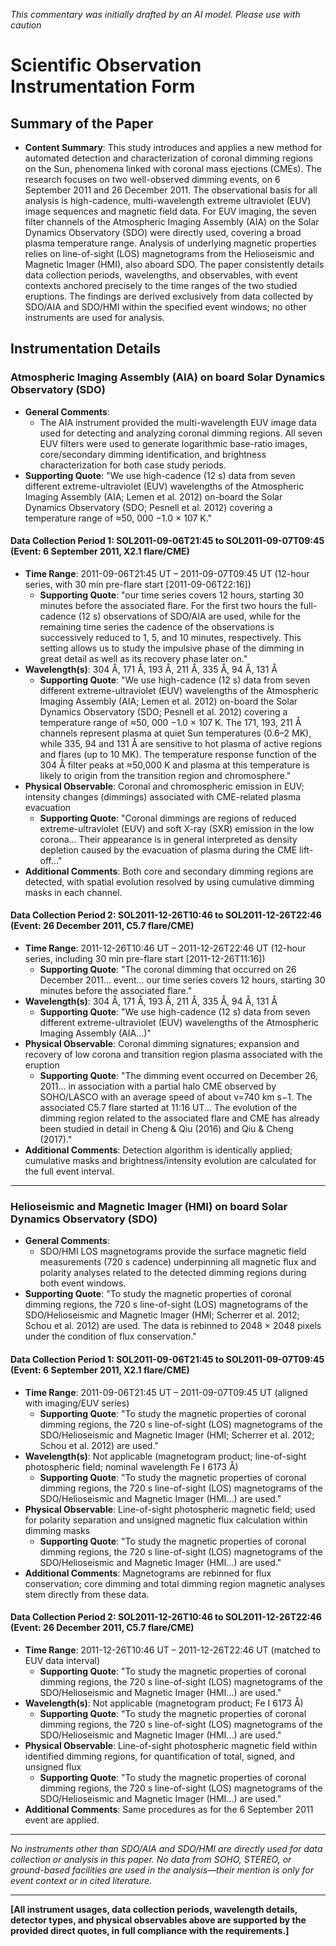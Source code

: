 _This commentary was initially drafted by an AI model. Please use with caution_

# Scientific Observation Instrumentation Form

## Summary of the Paper
- **Content Summary**: This study introduces and applies a new method for automated detection and characterization of coronal dimming regions on the Sun, phenomena linked with coronal mass ejections (CMEs). The research focuses on two well-observed dimming events, on 6 September 2011 and 26 December 2011. The observational basis for all analysis is high-cadence, multi-wavelength extreme ultraviolet (EUV) image sequences and magnetic field data. For EUV imaging, the seven filter channels of the Atmospheric Imaging Assembly (AIA) on the Solar Dynamics Observatory (SDO) were directly used, covering a broad plasma temperature range. Analysis of underlying magnetic properties relies on line-of-sight (LOS) magnetograms from the Helioseismic and Magnetic Imager (HMI), also aboard SDO. The paper consistently details data collection periods, wavelengths, and observables, with event contexts anchored precisely to the time ranges of the two studied eruptions. The findings are derived exclusively from data collected by SDO/AIA and SDO/HMI within the specified event windows; no other instruments are used for analysis.

## Instrumentation Details

### Atmospheric Imaging Assembly (AIA) on board Solar Dynamics Observatory (SDO)
- **General Comments**:
  - The AIA instrument provided the multi-wavelength EUV image data used for detecting and analyzing coronal dimming regions. All seven EUV filters were used to generate logarithmic base-ratio images, core/secondary dimming identification, and brightness characterization for both case study periods.
- **Supporting Quote**: "We use high-cadence (12 s) data from seven different extreme-ultraviolet (EUV) wavelengths of the Atmospheric Imaging Assembly (AIA; Lemen et al. 2012) on-board the Solar Dynamics Observatory (SDO; Pesnell et al. 2012) covering a temperature range of ≈50, 000 −1.0 × 107 K."

#### Data Collection Period 1: SOL2011-09-06T21:45 to SOL2011-09-07T09:45 (Event: 6 September 2011, X2.1 flare/CME)
- **Time Range**: 2011-09-06T21:45 UT – 2011-09-07T09:45 UT (12-hour series, with 30 min pre-flare start [2011-09-06T22:16])
  - **Supporting Quote**: "our time series covers 12 hours, starting 30 minutes before the associated flare. For the first two hours the full-cadence (12 s) observations of SDO/AIA are used, while for the remaining time series the cadence of the observations is successively reduced to 1, 5, and 10 minutes, respectively. This setting allows us to study the impulsive phase of the dimming in great detail as well as its recovery phase later on."
- **Wavelength(s)**: 304 Å, 171 Å, 193 Å, 211 Å, 335 Å, 94 Å, 131 Å
  - **Supporting Quote**: "We use high-cadence (12 s) data from seven different extreme-ultraviolet (EUV) wavelengths of the Atmospheric Imaging Assembly (AIA; Lemen et al. 2012) on-board the Solar Dynamics Observatory (SDO; Pesnell et al. 2012) covering a temperature range of ≈50, 000 −1.0 × 107 K. The 171, 193, 211 Å channels represent plasma at quiet Sun temperatures (0.6–2 MK), while 335, 94 and 131 Å are sensitive to hot plasma of active regions and flares (up to 10 MK). The temperature response function of the 304 Å filter peaks at ≈50,000 K and plasma at this temperature is likely to origin from the transition region and chromosphere."
- **Physical Observable**: Coronal and chromospheric emission in EUV; intensity changes (dimmings) associated with CME-related plasma evacuation
  - **Supporting Quote**: "Coronal dimmings are regions of reduced extreme-ultraviolet (EUV) and soft X-ray (SXR) emission in the low corona... Their appearance is in general interpreted as density depletion caused by the evacuation of plasma during the CME lift-off..."
- **Additional Comments**: Both core and secondary dimming regions are detected, with spatial evolution resolved by using cumulative dimming masks in each channel.

#### Data Collection Period 2: SOL2011-12-26T10:46 to SOL2011-12-26T22:46 (Event: 26 December 2011, C5.7 flare/CME)
- **Time Range**: 2011-12-26T10:46 UT – 2011-12-26T22:46 UT (12-hour series, including 30 min pre-flare start [2011-12-26T11:16])
  - **Supporting Quote**: "The coronal dimming that occurred on 26 December 2011... event... our time series covers 12 hours, starting 30 minutes before the associated flare."
- **Wavelength(s)**: 304 Å, 171 Å, 193 Å, 211 Å, 335 Å, 94 Å, 131 Å
  - **Supporting Quote**: "We use high-cadence (12 s) data from seven different extreme-ultraviolet (EUV) wavelengths of the Atmospheric Imaging Assembly (AIA...)"
- **Physical Observable**: Coronal dimming signatures; expansion and recovery of low corona and transition region plasma associated with the eruption
  - **Supporting Quote**: "The dimming event occurred on December 26, 2011... in association with a partial halo CME observed by SOHO/LASCO with an average speed of about v=740 km s−1. The associated C5.7 flare started at 11:16 UT... The evolution of the dimming region related to the associated flare and CME has already been studied in detail in Cheng & Qiu (2016) and Qiu & Cheng (2017)."
- **Additional Comments**: Detection algorithm is identically applied; cumulative masks and brightness/intensity evolution are calculated for the full event interval.

---

### Helioseismic and Magnetic Imager (HMI) on board Solar Dynamics Observatory (SDO)
- **General Comments**:
  - SDO/HMI LOS magnetograms provide the surface magnetic field measurements (720 s cadence) underpinning all magnetic flux and polarity analyses related to the detected dimming regions during both event windows.
- **Supporting Quote**: "To study the magnetic properties of coronal dimming regions, the 720 s line-of-sight (LOS) magnetograms of the SDO/Helioseismic and Magnetic Imager (HMI; Scherrer et al. 2012; Schou et al. 2012) are used. The data is rebinned to 2048 × 2048 pixels under the condition of flux conservation."

#### Data Collection Period 1: SOL2011-09-06T21:45 to SOL2011-09-07T09:45 (Event: 6 September 2011, X2.1 flare/CME)
- **Time Range**: 2011-09-06T21:45 UT – 2011-09-07T09:45 UT (aligned with imaging/EUV series)
  - **Supporting Quote**: "To study the magnetic properties of coronal dimming regions, the 720 s line-of-sight (LOS) magnetograms of the SDO/Helioseismic and Magnetic Imager (HMI; Scherrer et al. 2012; Schou et al. 2012) are used."
- **Wavelength(s)**: Not applicable (magnetogram product; line-of-sight photospheric field; nominal wavelength Fe I 6173 Å)
  - **Supporting Quote**: "To study the magnetic properties of coronal dimming regions, the 720 s line-of-sight (LOS) magnetograms of the SDO/Helioseismic and Magnetic Imager (HMI...) are used."
- **Physical Observable**: Line-of-sight photospheric magnetic field; used for polarity separation and unsigned magnetic flux calculation within dimming masks
  - **Supporting Quote**: "To study the magnetic properties of coronal dimming regions, the 720 s line-of-sight (LOS) magnetograms of the SDO/Helioseismic and Magnetic Imager (HMI...) are used."
- **Additional Comments**: Magnetograms are rebinned for flux conservation; core dimming and total dimming region magnetic analyses stem directly from these data.

#### Data Collection Period 2: SOL2011-12-26T10:46 to SOL2011-12-26T22:46 (Event: 26 December 2011, C5.7 flare/CME)
- **Time Range**: 2011-12-26T10:46 UT – 2011-12-26T22:46 UT (matched to EUV data interval)
  - **Supporting Quote**: "To study the magnetic properties of coronal dimming regions, the 720 s line-of-sight (LOS) magnetograms of the SDO/Helioseismic and Magnetic Imager (HMI...) are used."
- **Wavelength(s)**: Not applicable (magnetogram product; Fe I 6173 Å)
  - **Supporting Quote**: "To study the magnetic properties of coronal dimming regions, the 720 s line-of-sight (LOS) magnetograms of the SDO/Helioseismic and Magnetic Imager (HMI...) are used."
- **Physical Observable**: Line-of-sight photospheric magnetic field within identified dimming regions, for quantification of total, signed, and unsigned flux
  - **Supporting Quote**: "To study the magnetic properties of coronal dimming regions, the 720 s line-of-sight (LOS) magnetograms of the SDO/Helioseismic and Magnetic Imager (HMI...) are used."
- **Additional Comments**: Same procedures as for the 6 September 2011 event are applied.

---

*No instruments other than SDO/AIA and SDO/HMI are directly used for data collection or analysis in this paper. No data from SOHO, STEREO, or ground-based facilities are used in the analysis—their mention is only for event context or in cited literature.*

---

**[All instrument usages, data collection periods, wavelength details, detector types, and physical observables above are supported by the provided direct quotes, in full compliance with the requirements.]**
